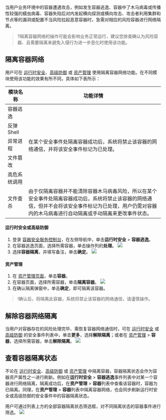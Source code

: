 当用户业务环境中的容器遭遇攻击，例如发生容器逃逸、容器中了木马病毒或传播性较强的蠕虫病毒、容器失陷后对内发起横向探测或横向攻击、攻击者利用集群和节点等的漏洞或配置不当风险拉起恶意容器时，急需对相应的风险容器进行网络隔离。
>?隔离容器网络的操作可能会影响业务正常运行，建议您排查确认为风险容器、且需要隔离来避免入侵行为进一步恶化时使用该功能。

## 隔离容器网络
用户可在 [运行时安全](https://console.cloud.tencent.com/tcss/runtime/containerEscape)、[高级防御](https://console.cloud.tencent.com/tcss/defend/processDetection) 或 [资产管理](https://console.cloud.tencent.com/tcss/asset) 使用隔离容器网络功能。在不同模块使用该功能的效果有所不同，具体如下表所示：
<table>
<thead>
<tr>
<th>模块名称</th>
<th>功能详情</th>
</tr>
</thead>
<tbody><tr>
<td>容器逃逸</td>
<td rowspan=5>在某个安全事件处隔离容器成功后，系统将禁止该容器的网络通信，并将该安全事件标记为已处理。</td>
</tr>
<tr>
<td>反弹 Shell</td>
 </tr>
<tr>
<td>异常进程</td>
 </tr>
<tr>
<td>文件篡改</td>
 </tr>
<tr>
<td>高危系统调用</td>
 </tr>
<tr>
<td>文件查杀</td>
<td>由于仅隔离容器并不能清除容器木马病毒风险，所以在某个安全事件处隔离容器成功后，系统将禁止该容器的网络通信，但并不会将该安全事件标记为已处理，用户仍需对容器内的木马病毒进行自动隔离或手动隔离来更改事件状态。</td>
</tr>
</tbody></table>

#### 运行时安全或高级防御
1. 登录 [容器安全服务控制台](https://console.cloud.tencent.com/tcss)，在左侧导航中，单击**运行时安全** > **容器逃逸**。
2. 在容器逃逸页面，选择所需容器，单击操作列的**处理**。
![](https://qcloudimg.tencent-cloud.cn/raw/372c530ae645438c6206540d3b0970a3.png) 
3. 选择**容器隔离**，并填写备注，单击**确定**。
![](https://qcloudimg.tencent-cloud.cn/raw/acd79371c8e243557731ea633a4f51ed.png)

#### 资产管理
1. 在 [资产管理页面](https://console.cloud.tencent.com/tcss/asset)，单击**容器**。
2. 在容器页面，选择所需容器，单击**隔离容器**。
![](https://qcloudimg.tencent-cloud.cn/raw/d5ded34dbb65c4c6d736d4e3c64eb278.png)
3. 在确认隔离弹窗中，单击**确定**，即可隔离该容器。
>!确认后，将隔离此容器，系统将禁止该容器的网络通信，请谨慎操作。

## 解除容器网络隔离
当用户对容器存在的风险处理完毕、需恢复容器网络通信时，可在 [运行时安全](https://console.cloud.tencent.com/tcss/runtime/containerEscape) 或 [高级防御](https://console.cloud.tencent.com/tcss/defend/processDetection)  的安全事件列表中，单击**更多**，选择**解除隔离**；或者在 [资产管理](https://console.cloud.tencent.com/tcss/asset) > **容器**，选择所需容器，单击**解除隔离**。
![](https://qcloudimg.tencent-cloud.cn/raw/53e46354c2901ef5e93914f0c4afcb40.png)

## 查看容器隔离状态
不论在 [运行时安全](https://console.cloud.tencent.com/tcss/runtime/containerEscape)、[高级防御](https://console.cloud.tencent.com/tcss/defend/processDetection) 或 [资产管理](https://console.cloud.tencent.com/tcss/asset) 中隔离容器，容器隔离状态会作为容器资产属性之一进行刷新。例如在**运行时安全** > **容器逃逸**事件列表中对某一个容器进行网络隔离，隔离成功后，在**资产管理** > **容器**列表中查看该容器时，容器为已隔离。同理，在**资产管理** > **容器**列表中隔离容器网络，也会同步刷新运行时安全或高级防御的安全事件中的容器隔离状态。

用户可通过列表上方的全部容器隔离状态筛选框，对不同隔离状态的容器事件进行筛选。
![](https://qcloudimg.tencent-cloud.cn/raw/426fb468d492d33cf2c43efb33dfd24d.png)

